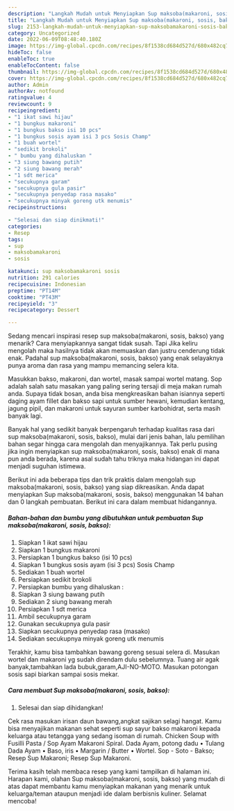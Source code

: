 ```yaml
---
description: "Langkah Mudah untuk Menyiapkan Sup maksoba(makaroni, sosis, bakso)Anti Ribet"
title: "Langkah Mudah untuk Menyiapkan Sup maksoba(makaroni, sosis, bakso)Anti Ribet"
slug: 2153-langkah-mudah-untuk-menyiapkan-sup-maksobamakaroni-sosis-baksoanti-ribet
category: Uncategorized
date: 2022-06-09T08:48:40.180Z
image: https://img-global.cpcdn.com/recipes/8f1538cd684d527d/680x482cq70/sup-maksobamakaroni-sosis-bakso-foto-resep-utama.jpg
hideToc: false
enableToc: true
enableTocContent: false
thumbnail: https://img-global.cpcdn.com/recipes/8f1538cd684d527d/680x482cq70/sup-maksobamakaroni-sosis-bakso-foto-resep-utama.jpg
cover: https://img-global.cpcdn.com/recipes/8f1538cd684d527d/680x482cq70/sup-maksobamakaroni-sosis-bakso-foto-resep-utama.jpg
author: Admin
authorAv: notfound
ratingvalue: 4
reviewcount: 9
recipeingredient:
- "1 ikat sawi hijau"
- "1 bungkus makaroni"
- "1 bungkus bakso isi 10 pcs"
- "1 bungkus sosis ayam isi 3 pcs Sosis Champ"
- "1 buah wortel"
- "sedikit brokoli"
- " bumbu yang dihaluskan "
- "3 siung bawang putih"
- "2 siung bawang merah"
- "1 sdt merica"
- "secukupnya garam"
- "secukupnya gula pasir"
- "secukupnya penyedap rasa masako"
- "secukupnya minyak goreng utk menumis"
recipeinstructions:

- "Selesai dan siap dinikmati!"
categories:
- Resep
tags:
- sup
- maksobamakaroni
- sosis

katakunci: sup maksobamakaroni sosis 
nutrition: 291 calories
recipecuisine: Indonesian
preptime: "PT14M"
cooktime: "PT43M"
recipeyield: "3"
recipecategory: Dessert

---
```



Sedang mencari inspirasi resep sup maksoba(makaroni, sosis, bakso) yang menarik? Cara menyiapkannya sangat tidak susah. Tapi Jika keliru mengolah maka hasilnya tidak akan memuaskan dan justru cenderung tidak enak. Padahal sup maksoba(makaroni, sosis, bakso) yang enak selayaknya punya aroma dan rasa yang mampu memancing selera kita.


Masukkan bakso, makaroni, dan wortel, masak sampai wortel matang. Sop adalah salah satu masakan yang paling sering tersaji di meja makan rumah anda. Supaya tidak bosan, anda bisa mengkreasikan bahan isiannya seperti daging ayam fillet dan bakso sapi untuk sumber hewani, kemudian kentang, jagung pipil, dan makaroni untuk sayuran sumber karbohidrat, serta masih banyak lagi.

Banyak hal yang sedikit banyak berpengaruh terhadap kualitas rasa dari sup maksoba(makaroni, sosis, bakso), mulai dari jenis bahan, lalu pemilihan bahan segar hingga cara mengolah dan menyajikannya. Tak perlu pusing jika ingin menyiapkan sup maksoba(makaroni, sosis, bakso) enak di mana pun anda berada, karena asal sudah tahu triknya maka hidangan ini dapat menjadi suguhan istimewa.


Berikut ini ada beberapa tips dan trik praktis dalam mengolah sup maksoba(makaroni, sosis, bakso) yang siap dikreasikan. Anda dapat menyiapkan Sup maksoba(makaroni, sosis, bakso) menggunakan 14 bahan dan 0 langkah pembuatan. Berikut ini cara dalam membuat hidangannya.

<!--inarticleads1-->

##### Bahan-bahan dan bumbu yang dibutuhkan untuk pembuatan Sup maksoba(makaroni, sosis, bakso):

1. Siapkan 1 ikat sawi hijau
1. Siapkan 1 bungkus makaroni
1. Persiapkan 1 bungkus bakso (isi 10 pcs)
1. Siapkan 1 bungkus sosis ayam (isi 3 pcs) Sosis Champ
1. Sediakan 1 buah wortel
1. Persiapkan sedikit brokoli
1. Persiapkan  bumbu yang dihaluskan :
1. Siapkan 3 siung bawang putih
1. Sediakan 2 siung bawang merah
1. Persiapkan 1 sdt merica
1. Ambil secukupnya garam
1. Gunakan secukupnya gula pasir
1. Siapkan secukupnya penyedap rasa (masako)
1. Sediakan secukupnya minyak goreng utk menumis


Terakhir, kamu bisa tambahkan bawang goreng sesuai selera di. Masukan wortel dan makaroni yg sudah direndam dulu sebelumnya. Tuang air agak banyak,tambahkan lada bubuk,garam,AJI-NO-MOTO. Masukan potongan sosis sapi biarkan sampai sosis mekar. 

<!--inarticleads2-->

##### Cara membuat Sup maksoba(makaroni, sosis, bakso):


1. Selesai dan siap dihidangkan!

Cek rasa masukan irisan daun bawang,angkat sajikan selagi hangat. Kamu bisa menyajikan makanan sehat seperti sup sayur bakso makaroni kepada keluarga atau tetangga yang sedang isoman di rumah. Chicken Soup with Fusilli Pasta / Sop Ayam Makaroni Spiral. Dada Ayam, potong dadu • Tulang Dada Ayam • Baso, iris • Margarin / Butter • Wortel. Sop - Soto - Bakso; Resep Sup Makaroni; Resep Sup Makaroni. 

Terima kasih telah membaca resep yang kami tampilkan di halaman ini. Harapan kami, olahan Sup maksoba(makaroni, sosis, bakso) yang mudah di atas dapat membantu kamu menyiapkan makanan yang menarik untuk keluarga/teman ataupun menjadi ide dalam berbisnis kuliner. Selamat mencoba!
